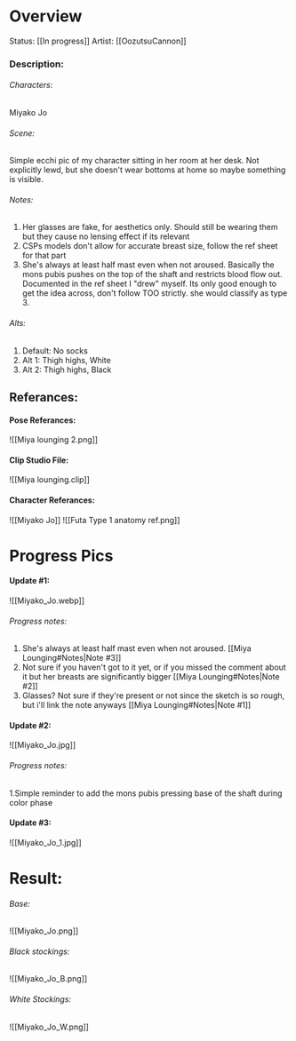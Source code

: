 
# Overview
Status: [[In progress]]
Artist: [[OozutsuCannon]]
### Description:
###### Characters:
Miyako Jo
###### Scene:
Simple ecchi pic of my character sitting in her room at her desk. Not explicitly lewd, but she doesn't wear bottoms at home so maybe something is visible.
###### Notes:
1. Her glasses are fake, for aesthetics only. Should still be wearing them but they cause no lensing effect if its relevant
2.  CSPs models don't allow for accurate breast size, follow the ref sheet for that part
3. She's always at least half mast even when not aroused. Basically the mons pubis pushes on the top of the shaft and restricts blood flow out. Documented in the ref sheet I "drew" myself. Its only good enough to get the idea across, don't follow TOO strictly. she would classify as type 3.

###### Alts:
1. Default: No socks
2. Alt 1: Thigh highs, White
3. Alt 2: Thigh highs, Black
## Referances:
#### Pose Referances:
![[Miya lounging 2.png]]
#### Clip Studio File:
![[Miya lounging.clip]]
#### Character Referances:
![[Miyako Jo]]
![[Futa Type 1 anatomy ref.png]]

# Progress Pics
#### Update #1:
![[Miyako_Jo.webp]]
###### Progress notes:
 1. She's always at least half mast even when not aroused. [[Miya Lounging#Notes|Note #3]]
 2. Not sure if you haven't got to it yet, or if you missed the comment about it but her breasts are significantly bigger [[Miya Lounging#Notes|Note #2]]
 3. Glasses? Not sure if they're present or not since the sketch is so rough, but i'll link the note anyways [[Miya Lounging#Notes|Note #1]]
#### Update #2:
![[Miyako_Jo.jpg]]
###### Progress notes:
 1.Simple reminder to add the mons pubis pressing base of the shaft during color phase
#### Update #3:
![[Miyako_Jo_1.jpg]]
# Result:
###### Base:
![[Miyako_Jo.png]]
###### Black stockings:
![[Miyako_Jo_B.png]]
###### White Stockings:
![[Miyako_Jo_W.png]]
